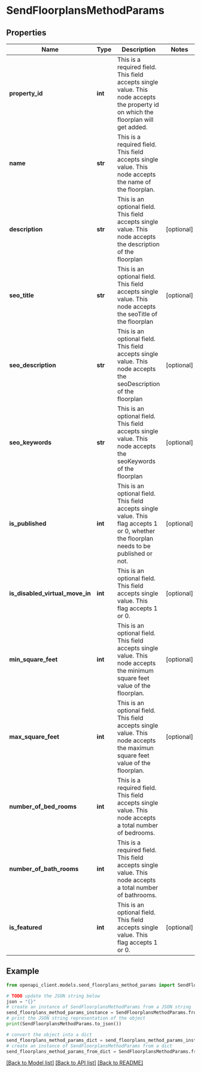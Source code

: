 # SendFloorplansMethodParams


## Properties

Name | Type | Description | Notes
------------ | ------------- | ------------- | -------------
**property_id** | **int** | This is a required field. This field accepts single value. This node accepts the property id on which the floorplan will get added. | 
**name** | **str** | This is a required field. This field accepts single value. This node accepts the name of the floorplan. | 
**description** | **str** | This is an optional field. This field accepts single value. This node accepts the description of the floorplan | [optional] 
**seo_title** | **str** | This is an optional field. This field accepts single value. This node accepts the seoTitle of the floorplan | [optional] 
**seo_description** | **str** | This is an optional field. This field accepts single value. This node accepts the seoDescription of the floorplan | [optional] 
**seo_keywords** | **str** | This is an optional field. This field accepts single value. This node accepts the seoKeywords of the floorplan | [optional] 
**is_published** | **int** | This is an optional field. This field accepts single value. This flag accepts 1 or 0, whether the floorplan needs to be published or not. | [optional] 
**is_disabled_virtual_move_in** | **int** | This is an optional field. This field accepts single value. This flag accepts 1 or 0. | [optional] 
**min_square_feet** | **int** | This is an optional field. This field accepts single value. This node accepts the minimum square feet value of the floorplan. | [optional] 
**max_square_feet** | **int** | This is an optional field. This field accepts single value. This node accepts the maximun square feet value of the floorplan. | [optional] 
**number_of_bed_rooms** | **int** | This is a required field. This field accepts single value. This node accepts a total number of bedrooms. | 
**number_of_bath_rooms** | **int** | This is a required field. This field accepts single value. This node accepts a total number of bathrooms. | 
**is_featured** | **int** | This is an optional field. This field accepts single value. This flag accepts 1 or 0. | [optional] 

## Example

```python
from openapi_client.models.send_floorplans_method_params import SendFloorplansMethodParams

# TODO update the JSON string below
json = "{}"
# create an instance of SendFloorplansMethodParams from a JSON string
send_floorplans_method_params_instance = SendFloorplansMethodParams.from_json(json)
# print the JSON string representation of the object
print(SendFloorplansMethodParams.to_json())

# convert the object into a dict
send_floorplans_method_params_dict = send_floorplans_method_params_instance.to_dict()
# create an instance of SendFloorplansMethodParams from a dict
send_floorplans_method_params_from_dict = SendFloorplansMethodParams.from_dict(send_floorplans_method_params_dict)
```
[[Back to Model list]](../README.md#documentation-for-models) [[Back to API list]](../README.md#documentation-for-api-endpoints) [[Back to README]](../README.md)



